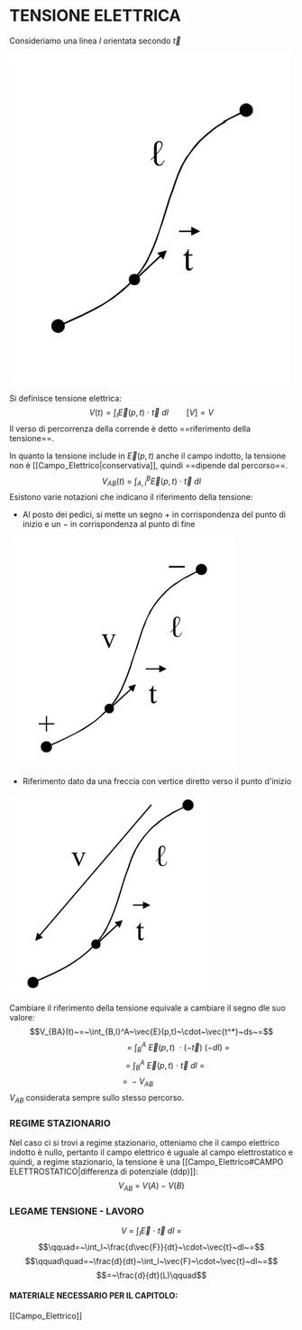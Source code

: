 # TENSIONE ELETTRICA
Consideriamo una linea $l$ orientata secondo $\vec{t}$ 

![CONDUTTORE FILIFORME|350](Images/Tensione_Elettrica_1.png)

Si definisce tensione elettrica:
$$V(t) = \int_l{\vec{E}(p,t)~\cdot~\vec{t}~dl}\qquad[V] = V$$
Il verso di percorrenza della corrende è detto ==riferimento della tensione==.

In quanto la tensione include in $\vec{E}(p,t)$ anche il campo indotto, la tensione non è [[Campo_Elettrico|conservativa]], quindi ==dipende dal percorso==.
$$V_{AB}(t)~=~\int_{A,l}^B\vec{E}(p,t)~\cdot~\vec{t}~dl$$
Esistono varie notazioni che indicano il riferimento della tensione:
- Al posto dei pedici, si mette un segno $+$ in corrispondenza del punto di inizio e un $-$ in corrispondenza al punto di fine

![TENSIONE ELETTRICA NOTAZIONE 1|400](Images/Tensione_Elettrica_2.png)
- Riferimento dato da una freccia con vertice diretto verso il punto d'inizio

![TENSIONE ELETTRICA NOTAZIONE 2|400](Images/Tensione_Elettrica_3.png)

Cambiare il riferimento della tensione equivale a cambiare il segno dle suo valore:
$$V_{BA}(t)~=~\int_{B,l}^A~\vec{E}(p,t)~\cdot~\vec{t^*}~ds~=$$$$\qquad\qquad\qquad=~\int_B^A~\vec{E}(p,t)~\cdot(-\vec{t})~(-dl)~=$$$$\qquad\quad=~\int_B^A~\vec{E}(p,t)~\cdot~\vec{t}~dl~=$$$$=~-V_{AB}\qquad\quad$$
$V_{AB}$ considerata sempre sullo stesso percorso.


### REGIME STAZIONARIO

Nel caso ci si trovi a regime stazionario, otteniamo che il campo elettrico indotto è nullo, pertanto il campo elettrico è uguale al campo elettrostatico e quindi, a regime stazionario, la tensione è una [[Campo_Elettrico#CAMPO ELETTROSTATICO|differenza di potenziale (ddp)]]:
$$V_{AB}~=~V(A)-V(B)$$


### LEGAME TENSIONE - LAVORO
$$V~=~\int_l{\vec{E}~\cdot~\vec{t}~dl}~=$$$$\qquad=~\int_l~\frac{d\vec{F}}{dt}~\cdot~\vec{t}~dl~=$$$$\qquad\quad=~\frac{d}{dt}~\int_l~\vec{F}~\cdot~\vec{t}~dl~=$$$$=~\frac{d}{dt}(L)\qquad$$
#### MATERIALE NECESSARIO PER IL CAPITOLO:
[[Campo_Elettrico]]